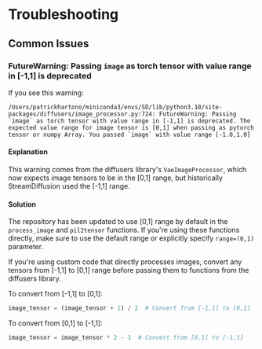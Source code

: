 # Troubleshooting

## Common Issues

### FutureWarning: Passing `image` as torch tensor with value range in [-1,1] is deprecated

If you see this warning:

```
/Users/patrickhartono/miniconda3/envs/SD/lib/python3.10/site-packages/diffusers/image_processor.py:724: FutureWarning: Passing `image` as torch tensor with value range in [-1,1] is deprecated. The expected value range for image tensor is [0,1] when passing as pytorch tensor or numpy Array. You passed `image` with value range [-1.0,1.0]
```

#### Explanation

This warning comes from the diffusers library's `VaeImageProcessor`, which now expects image tensors to be in the [0,1] range, but historically StreamDiffusion used the [-1,1] range.

#### Solution

The repository has been updated to use [0,1] range by default in the `process_image` and `pil2tensor` functions. If you're using these functions directly, make sure to use the default range or explicitly specify `range=(0,1)` parameter.

If you're using custom code that directly processes images, convert any tensors from [-1,1] to [0,1] range before passing them to functions from the diffusers library.

To convert from [-1,1] to [0,1]:
```python
image_tensor = (image_tensor + 1) / 2  # Convert from [-1,1] to [0,1]
```

To convert from [0,1] to [-1,1]:
```python
image_tensor = image_tensor * 2 - 1  # Convert from [0,1] to [-1,1]
```
